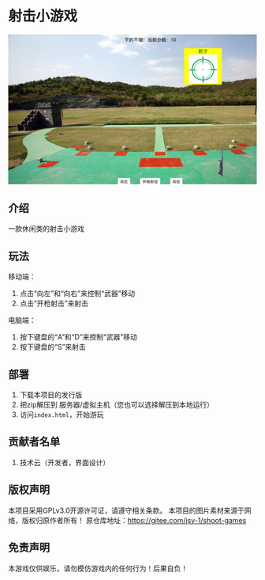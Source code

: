 # 射击小游戏

![预览图](image/help.png)

## 介绍

一款休闲类的射击小游戏

## 玩法

移动端：
1. 点击“向左”和“向右”来控制“武器”移动
2. 点击“开枪射击”来射击

电脑端：
1. 按下键盘的“A”和“D”来控制“武器”移动
2. 按下键盘的“S”来射击

## 部署

1. 下载本项目的发行版
2. 把zip解压到 服务器/虚拟主机（您也可以选择解压到本地运行）
3. 访问`index.html`，开始游玩

## 贡献者名单

1. 技术云（开发者，界面设计）

## 版权声明

本项目采用GPLv3.0开源许可证，请遵守相关条款。
本项目的图片素材来源于网络，版权归原作者所有！
原仓库地址：https://gitee.com/jsy-1/shoot-games

## 免责声明

本游戏仅供娱乐，请勿模仿游戏内的任何行为！后果自负！